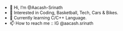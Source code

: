 - 👋 Hi, I’m @Aacash-Srinath
- 👀 Interested in Coding, Basketball, Tech, Cars & Bikes.
- 🌱 Currently learning C/C++ Language.
- 📫 How to reach me :: IG @aacash.srinath

<!---
Aacash-Srinath/Aacash-Srinath is a ✨ special ✨ repository because its `README.md` (this file) appears on your GitHub profile.
You can click the Preview link to take a look at your changes.
--->
